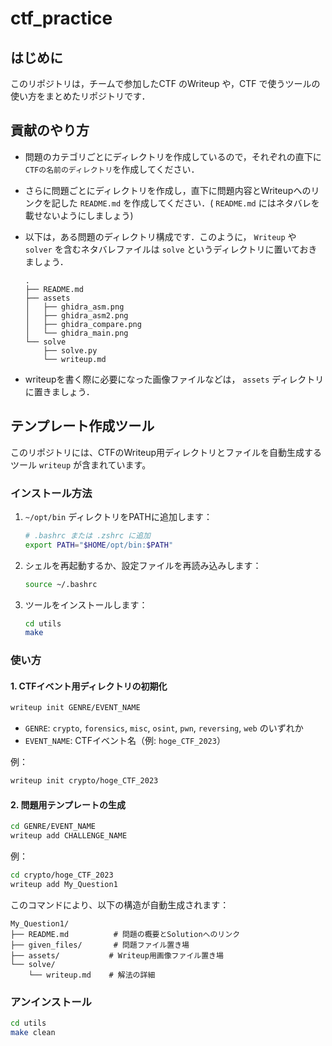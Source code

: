 # ctf_practice

## はじめに
このリポジトリは，チームで参加したCTF のWriteup や，CTF で使うツールの使い方をまとめたリポジトリです．

## 貢献のやり方
- 問題のカテゴリごとにディレクトリを作成しているので，それぞれの直下に`CTFの名前のディレクトリ`を作成してください．
- さらに問題ごとにディレクトリを作成し，直下に問題内容とWriteupへのリンクを記した `README.md` を作成してください．( `README.md` にはネタバレを載せないようにしましょう)
- 以下は，ある問題のディレクトリ構成です．このように， `Writeup` や `solver` を含むネタバレファイルは `solve` というディレクトリに置いておきましょう．

    ```
    .
    ├── README.md
    ├── assets
    │   ├── ghidra_asm.png
    │   ├── ghidra_asm2.png
    │   ├── ghidra_compare.png
    │   └── ghidra_main.png
    └── solve
        ├── solve.py
        └── writeup.md

    ```
- writeupを書く際に必要になった画像ファイルなどは， `assets` ディレクトリに置きましょう．

## テンプレート作成ツール

このリポジトリには、CTFのWriteup用ディレクトリとファイルを自動生成するツール `writeup` が含まれています。

### インストール方法

1. `~/opt/bin` ディレクトリをPATHに追加します：
   ```bash
   # .bashrc または .zshrc に追加
   export PATH="$HOME/opt/bin:$PATH"
   ```

2. シェルを再起動するか、設定ファイルを再読み込みします：
   ```bash
   source ~/.bashrc
   ```

3. ツールをインストールします：
   ```bash
   cd utils
   make
   ```

### 使い方

#### 1. CTFイベント用ディレクトリの初期化

```bash
writeup init GENRE/EVENT_NAME
```

- `GENRE`: `crypto`, `forensics`, `misc`, `osint`, `pwn`, `reversing`, `web` のいずれか
- `EVENT_NAME`: CTFイベント名（例: `hoge_CTF_2023`）

例：
```bash
writeup init crypto/hoge_CTF_2023
```

#### 2. 問題用テンプレートの生成

```bash
cd GENRE/EVENT_NAME
writeup add CHALLENGE_NAME
```

例：
```bash
cd crypto/hoge_CTF_2023
writeup add My_Question1
```

このコマンドにより、以下の構造が自動生成されます：
```
My_Question1/
├── README.md          # 問題の概要とSolutionへのリンク
├── given_files/       # 問題ファイル置き場
├── assets/           # Writeup用画像ファイル置き場
└── solve/
    └── writeup.md    # 解法の詳細
```

### アンインストール

```bash
cd utils
make clean
```